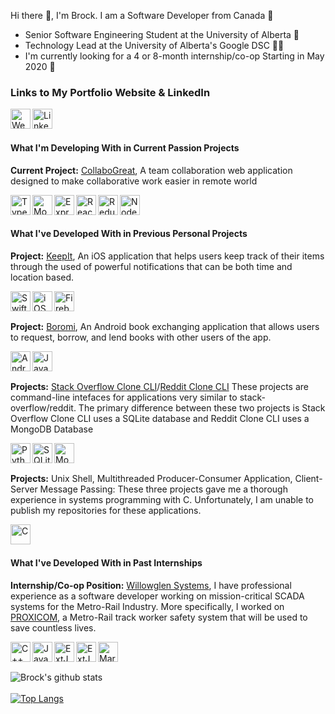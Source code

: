Hi there 👋, I'm Brock. I am a Software Developer from Canada 🍁

* Senior Software Engineering Student at the University of Alberta 🐻
* Technology Lead at the University of Alberta's Google DSC 👨‍💻
* I'm currently looking for a 4 or 8-month internship/co-op Starting in May 2020 🏢

### Links to My Portfolio Website & LinkedIn
[<img align="left" alt="Website" width="32px" src="https://user-images.githubusercontent.com/39068407/98451595-7a472200-2104-11eb-8b67-aa7a8267555a.png" />](https://brockchelle.com)
[<img align="left" alt="LinkedIn" width="32px" src="https://user-images.githubusercontent.com/39068407/98451620-bd08fa00-2104-11eb-9470-ddd5add19e9f.png" />](https://linkedin.com/in/blchelle)
</br>
</br>

#### What I'm Developing With in Current Passion Projects
**Current Project:** [CollaboGreat](https://github.com/blchelle/collabogreat), A team collaboration web application designed to make collaborative work easier in remote world 

[<img align="left" alt="Typescript" width="32px" src="https://user-images.githubusercontent.com/39068407/98451052-8a103780-20ff-11eb-8183-585332bd7b88.png" />](https://www.typescriptlang.org/)
[<img align="left" alt="MongoDB" width="32px" src="https://user-images.githubusercontent.com/39068407/98451105-0571e900-2100-11eb-9158-1507d020bdb9.png" />](https://www.mongodb.com//)
[<img align="left" alt="Express" width="32px" src="https://user-images.githubusercontent.com/39068407/98451161-71545180-2100-11eb-8cdd-793dbb1a1b24.png" />](https://expressjs.com/)
[<img align="left" alt="React" width="32px" src="https://user-images.githubusercontent.com/39068407/98451107-086cd980-2100-11eb-8835-8a9f30601688.png" />](https://reactjs.org/)
[<img align="left" alt="Redux" width="32px" src="https://user-images.githubusercontent.com/39068407/98451474-fd677880-2102-11eb-8696-59204f327612.png" />](https://redux.js.org/)
[<img align="left" alt="NodeJS" width="32px" src="https://user-images.githubusercontent.com/39068407/98451106-07d44300-2100-11eb-9fc0-efc24873aff8.png" />](https://nodejs.org/en/)
</br>
</br>

#### What I've Developed With in Previous Personal Projects
**Project:**  [KeepIt](https://github.com/blchelle/keepit), An iOS application that helps users keep track of their items through the used of powerful notifications that can be both time and location based.

[<img align="left" alt="Swift" width="32px" src="https://user-images.githubusercontent.com/39068407/98451311-bd53c600-2101-11eb-9198-7f0cfcaed3bc.png" />](https://developer.apple.com/swift/)
[<img align="left" alt="iOS" width="32px" src="https://user-images.githubusercontent.com/39068407/98451277-706fef80-2101-11eb-9fae-bc1feb826e6e.png" />](https://developer.apple.com/)
[<img align="left" alt="Firebase" width="32px" src="https://user-images.githubusercontent.com/39068407/98451350-fbe98080-2101-11eb-8638-29a1974543ed.png" />](https://firebase.google.com/)
</br>
</br>

**Project:** [Boromi](https://github.com/blchelle/boromi), An Android book exchanging application that allows users to request, borrow, and lend books with other users of the app.

[<img align="left" alt="Android" width="32px" src="https://user-images.githubusercontent.com/39068407/98450776-d148f900-20fc-11eb-99d5-8de9198f9605.png" />](https://developer.android.com/)
[<img align="left" alt="Java" width="32px" src="https://user-images.githubusercontent.com/39068407/98450654-92ff0a00-20fb-11eb-92b6-62c35e54f35d.png" />](https://www.java.com/en/download/)
</br>
</br>

**Projects:** [Stack Overflow Clone CLI](https://github.com/blchelle/stack-overflow-clone-cli)/[Reddit Clone CLI](https://github.com/blchelle/reddit-clone-cli) These projects are command-line intefaces for applications very similar to stack-overflow/reddit. The primary difference between these two projects is Stack Overflow Clone CLI uses a SQLite database and Reddit Clone CLI uses a MongoDB Database

[<img align="left" alt="Python" width="32px" src="https://user-images.githubusercontent.com/39068407/98450692-f6893780-20fb-11eb-95ec-26ea18adc514.png" />](https://www.python.org/)
[<img align="left" alt="SQLite" width="32px" src="https://user-images.githubusercontent.com/39068407/98450736-626ba000-20fc-11eb-8fd8-961de29692f2.png" />](https://www.sqlite.org/index.html)
[<img align="left" alt="MongoDB" width="32px" src="https://user-images.githubusercontent.com/39068407/98451105-0571e900-2100-11eb-9158-1507d020bdb9.png" />](https://www.mongodb.com//)
</br>
</br>

**Projects:** Unix Shell, Multithreaded Producer-Consumer Application, Client-Server Message Passing: These three projects gave me a thorough experience in systems programming with C. Unfortunately, I am unable to publish my repositories for these applications. 

[<img align="left" alt="C" width="32px" src="https://user-images.githubusercontent.com/39068407/98450707-1a4c7d80-20fc-11eb-88c6-66707ae1929e.png" />](https://www.programiz.com/c-programming)
</br>
</br>

#### What I've Developed With in Past Internships
**Internship/Co-op Position:** [Willowglen Systems](https://willowglensystems.com), I have professional experience as a software developer working on mission-critical SCADA systems for the Metro-Rail Industry. More specifically, I worked on [PROXICOM](https://willowglensystems.com/market-solutions/transportation/proxicom/), a Metro-Rail track worker safety system that will be used to save countless lives.

[<img align="left" alt="C++" width="32px" src="https://user-images.githubusercontent.com/39068407/98450891-de1a1c80-20fd-11eb-9903-00dbdee99dc7.png" />](https://www.cplusplus.com/)
[<img align="left" alt="Javascript" width="32px" src="https://user-images.githubusercontent.com/39068407/98450957-9942b580-20fe-11eb-9387-823c8641cf4f.png" />](https://developer.mozilla.org/en-US/docs/Web/JavaScript)
[<img align="left" alt="ExtJS" width="32px" src="https://user-images.githubusercontent.com/39068407/98451011-2ede4500-20ff-11eb-9a3b-716da9e80612.png" />](https://www.sencha.com/products/extjs/)
[<img align="left" alt="ExtJS" width="32px" src="https://user-images.githubusercontent.com/39068407/98451184-a2348680-2100-11eb-9559-a0c237c01fbf.png" />](https://jquery.com/)
[<img align="left" alt="MariaDB" width="32px" src="https://user-images.githubusercontent.com/39068407/98451397-67335280-2102-11eb-881b-0511d50b49c0.png" />](https://mariadb.com/)
</br>
</br>

![Brock's github stats](https://github-readme-stats.vercel.app/api?username=blchelle&show_icons=true&hide=stars,contribs)\
<br />
[![Top Langs](https://github-readme-stats.vercel.app/api/top-langs/?username=blchelle&layout=compact)](https://github.com/blchelle/github-readme-stats)
